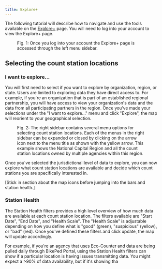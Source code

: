 ```yaml
---
title: Explore+
---
```


The following tutorial will describe how to navigate and use the tools available on the [Explore+](https://bikeped.trec.pdx.edu/exploreplus/) page. You will need to log into your account to view the Explore+ page.

<figure class="align-left">
    <img src="{{ site.url }}{{ site.baseurl }}/assets/images/explore-fig1.png" alt="">
    <figcaption>Fig. 1: Once you log into your account the Explore+ page is accessed through the left menu sidebar.</figcaption>
</figure>

## Selecting the count station locations

### I want to explore...
You will first need to select if you want to explore by organization, region, or state. Users are limited to exploring data they have direct access to. For example, if you're an organization that is part of an established regional partnership, you will have access to view your organization's data and the data from all participating partners in the region. Once you've made your selections under the "I want to explore..." menu and click "Explore", the map will reorient to your geographical selection.  

<figure class="align-left">
    <img src="{{ site.url }}{{ site.baseurl }}/assets/images/explore-fig2.png" alt="">
    <figcaption>Fig. 2: The right sidebar contains several menu options for selecting count station locations. Each of the menus in the right sidebar can be expanded or closed by clicking on the arrow icon next to the menu title as shown with the yellow arrow. This example shows the National Capital Region and all the count station locations owned by multiple agencies within this region.</figcaption>
</figure>

Once you've selected the jurisdictional level of data to explore, you can now explore what count station locations are available and decide which count stations you are specifically interested in.

[Stick in section about the map icons before jumping into the bars and station health.]

### Station Health
The Station Health filters provides a high level overview of how much data are available at each count station location. The filters available are "Start Date", "End Date", and "Health Scale". The "Health Scale" is adjustable depending on how you define what is "good" (green), "suspicious" (yellow), or "bad" (red). Once you've defined these filters and click update, the map will update accordingly.


For example, if you're an agency that uses Eco-Counter and data are being pulled daily through BikePed Portal, using the Station Health filters can show if a particular location is having issues transmitting data. You might expect a >90% of data availability, but if it's showing tha